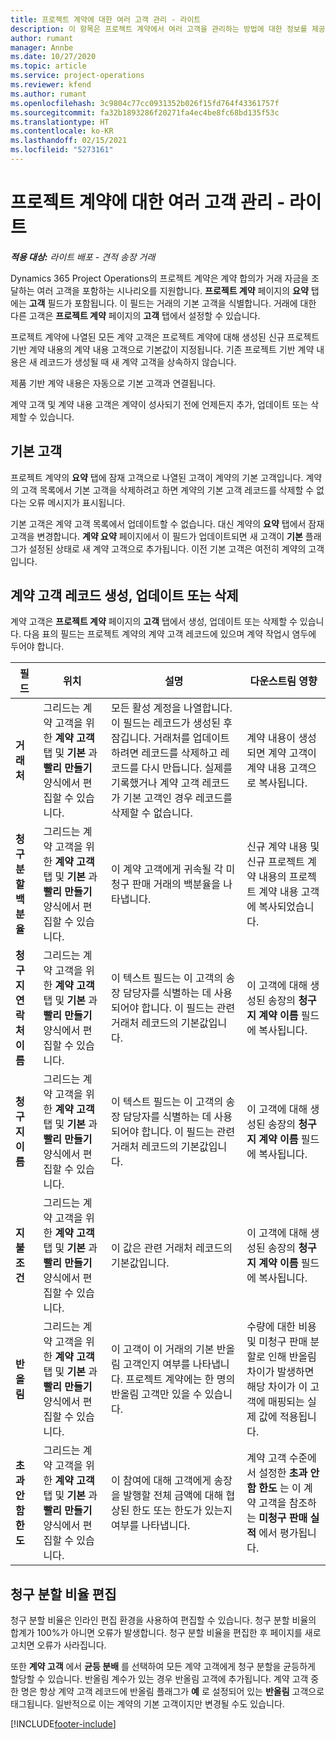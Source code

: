 ```yaml
---
title: 프로젝트 계약에 대한 여러 고객 관리 - 라이트
description: 이 항목은 프로젝트 계약에서 여러 고객을 관리하는 방법에 대한 정보를 제공합니다.
author: rumant
manager: Annbe
ms.date: 10/27/2020
ms.topic: article
ms.service: project-operations
ms.reviewer: kfend
ms.author: rumant
ms.openlocfilehash: 3c9804c77cc0931352b026f15fd764f43361757f
ms.sourcegitcommit: fa32b1893286f20271fa4ec4be8fc68bd135f53c
ms.translationtype: HT
ms.contentlocale: ko-KR
ms.lasthandoff: 02/15/2021
ms.locfileid: "5273161"
---
```

# <a name="manage-multiple-customers-on-project-contracts---lite"></a>프로젝트 계약에 대한 여러 고객 관리 - 라이트

_**적용 대상:** 라이트 배포 - 견적 송장 거래_

Dynamics 365 Project Operations의 프로젝트 계약은 계약 합의가 거래 자금을 조달하는 여러 고객을 포함하는 시나리오를 지원합니다. **프로젝트 계약** 페이지의 **요약** 탭에는 **고객** 필드가 포함됩니다. 이 필드는 거래의 기본 고객을 식별합니다. 거래에 대한 다른 고객은 **프로젝트 계약** 페이지의 **고객** 탭에서 설정할 수 있습니다.

프로젝트 계약에 나열된 모든 계약 고객은 프로젝트 계약에 대해 생성된 신규 프로젝트 기반 계약 내용의 계약 내용 고객으로 기본값이 지정됩니다. 기존 프로젝트 기반 계약 내용은 새 레코드가 생성될 때 새 계약 고객을 상속하지 않습니다.

제품 기반 계약 내용은 자동으로 기본 고객과 연결됩니다.

계약 고객 및 계약 내용 고객은 계약이 성사되기 전에 언제든지 추가, 업데이트 또는 삭제할 수 있습니다.

## <a name="primary-customer"></a>기본 고객

프로젝트 계약의 **요약** 탭에 잠재 고객으로 나열된 고객이 계약의 기본 고객입니다. 계약의 고객 목록에서 기본 고객을 삭제하려고 하면 계약의 기본 고객 레코드를 삭제할 수 없다는 오류 메시지가 표시됩니다.

기본 고객은 계약 고객 목록에서 업데이트할 수 없습니다. 대신 계약의 **요약** 탭에서 잠재 고객을 변경합니다. **계약 요약** 페이지에서 이 필드가 업데이트되면 새 고객이 **기본** 플래그가 설정된 상태로 새 계약 고객으로 추가됩니다. 이전 기본 고객은 여전히 계약의 고객입니다.

## <a name="create-update-or-delete-a-contract-customer-record"></a>계약 고객 레코드 생성, 업데이트 또는 삭제

계약 고객은 **프로젝트 계약** 페이지의 **고객** 탭에서 생성, 업데이트 또는 삭제할 수 있습니다. 다음 표의 필드는 프로젝트 계약의 계약 고객 레코드에 있으며 계약 작업시 염두에 두어야 합니다.

| 필드 | 위치 | 설명 | 다운스트림 영향 |
| --- | --- | --- | --- |
| **거래처** | 그리드는 계약 고객을 위한 **계약 고객** 탭 및 **기본** 과 **빨리 만들기** 양식에서 편집할 수 있습니다. | 모든 활성 계정을 나열합니다. 이 필드는 레코드가 생성된 후 잠깁니다. 거래처를 업데이트하려면 레코드를 삭제하고 레코드를 다시 만듭니다. 실제를 기록했거나 계약 고객 레코드가 기본 고객인 경우 레코드를 삭제할 수 없습니다. | 계약 내용이 생성되면 계약 고객이 계약 내용 고객으로 복사됩니다. |
| **청구 분할 백분율** | 그리드는 계약 고객을 위한 **계약 고객** 탭 및 **기본** 과 **빨리 만들기** 양식에서 편집할 수 있습니다. | 이 계약 고객에게 귀속될 각 미청구 판매 거래의 백분율을 나타냅니다. | 신규 계약 내용 및 신규 프로젝트 계약 내용의 프로젝트 계약 내용 고객에 복사되었습니다. |
| **청구지 연락처 이름** | 그리드는 계약 고객을 위한 **계약 고객** 탭 및 **기본** 과 **빨리 만들기** 양식에서 편집할 수 있습니다. | 이 텍스트 필드는 이 고객의 송장 담당자를 식별하는 데 사용되어야 합니다. 이 필드는 관련 거래처 레코드의 기본값입니다. | 이 고객에 대해 생성된 송장의 **청구지 계약 이름** 필드에 복사됩니다. |
| **청구지 이름** | 그리드는 계약 고객을 위한 **계약 고객** 탭 및 **기본** 과 **빨리 만들기** 양식에서 편집할 수 있습니다. | 이 텍스트 필드는 이 고객의 송장 담당자를 식별하는 데 사용되어야 합니다. 이 필드는 관련 거래처 레코드의 기본값입니다. | 이 고객에 대해 생성된 송장의 **청구지 계약 이름** 필드에 복사됩니다. |
| **지불 조건** | 그리드는 계약 고객을 위한 **계약 고객** 탭 및 **기본** 과 **빨리 만들기** 양식에서 편집할 수 있습니다. | 이 값은 관련 거래처 레코드의 기본값입니다. | 이 고객에 대해 생성된 송장의 **청구지 계약 이름** 필드에 복사됩니다. |
| **반올림** | 그리드는 계약 고객을 위한 **계약 고객** 탭 및 **기본** 과 **빨리 만들기** 양식에서 편집할 수 있습니다. | 이 고객이 이 거래의 기본 반올림 고객인지 여부를 나타냅니다. 프로젝트 계약에는 한 명의 반올림 고객만 있을 수 있습니다. | 수량에 대한 비용 및 미청구 판매 분할로 인해 반올림 차이가 발생하면 해당 차이가 이 고객에 매핑되는 실제 값에 적용됩니다. |
| **초과 안 함 한도** | 그리드는 계약 고객을 위한 **계약 고객** 탭 및 **기본** 과 **빨리 만들기** 양식에서 편집할 수 있습니다. | 이 참여에 대해 고객에게 송장을 발행할 전체 금액에 대해 협상된 한도 또는 한도가 있는지 여부를 나타냅니다. | 계약 고객 수준에서 설정한 **초과 안 함 한도** 는 이 계약 고객을 참조하는 **미청구 판매 실적** 에서 평가됩니다. |

## <a name="edit-billing-split-percentages"></a>청구 분할 비율 편집

청구 분할 비율은 인라인 편집 환경을 사용하여 편집할 수 있습니다. 청구 분할 비율의 합계가 100%가 아니면 오류가 발생합니다. 청구 분할 비율을 편집한 후 페이지를 새로 고치면 오류가 사라집니다.

또한 **계약 고객** 에서 **균등 분배** 를 선택하여 모든 계약 고객에게 청구 분할을 균등하게 할당할 수 있습니다. 반올림 계수가 있는 경우 반올림 고객에 추가됩니다. 계약 고객 중 한 명은 항상 계약 고객 레코드에 반올림 플래그가 **예** 로 설정되어 있는 **반올림** 고객으로 태그됩니다. 일반적으로 이는 계약의 기본 고객이지만 변경될 수도 있습니다.


[!INCLUDE[footer-include](../../includes/footer-banner.md)]
